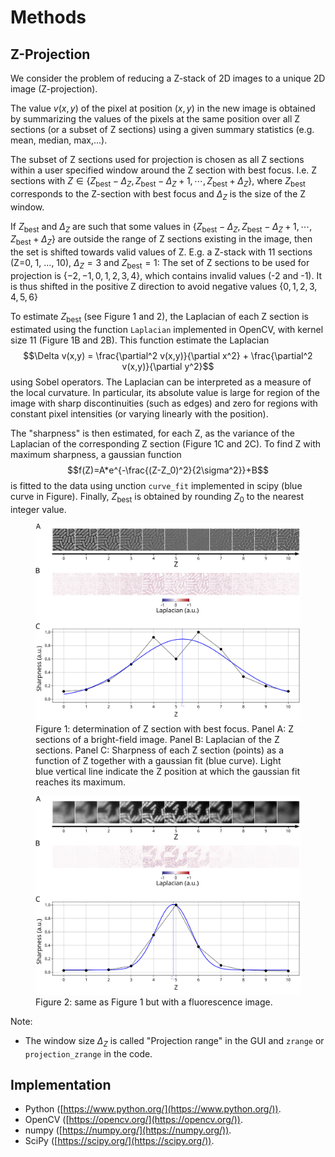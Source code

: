 # Methods

## Z-Projection

We consider the problem of reducing a Z-stack of 2D images to a unique 2D image (Z-projection).

The value $v(x,y)$ of the pixel at position $(x,y)$ in the new image is obtained by summarizing the values of the pixels at the same position over all Z sections (or a subset of Z sections) using a given summary statistics (e.g. mean, median, max,...).

The subset of Z sections used for projection is chosen as all Z sections within a user specified window around the Z section with best focus. I.e. Z sections with $Z\in \{Z_\text{best}-\Delta_Z,Z_\text{best}-\Delta_Z +1,\cdots,Z_\text{best}+\Delta_Z\}$, where $Z_\text{best}$ corresponds to the Z-section with best focus and $\Delta_Z$ is the size of the Z window.

If $Z_\text{best}$ and $\Delta_Z$ are such that some values in $\{Z_\text{best}-\Delta_Z,Z_\text{best}-\Delta_Z +1,\cdots,Z_\text{best}+\Delta_Z\}$ are outside the range of Z sections existing in the image, then the set is shifted towards valid values of Z.
E.g. a Z-stack with 11 sections (Z=0, 1, ..., 10), $\Delta_Z=3$ and $Z_\text{best}=1$: The set of Z sections to be used for projection is $\{-2,-1,0,1,2,3,4\}$, which contains invalid values (-2 and -1). It is thus shifted in the positive Z direction to avoid negative values $\{0,1,2,3,4,5,6\}$ 

To estimate $Z_\text{best}$ (see Figure 1 and 2), the Laplacian of each Z section is estimated using the function `Laplacian` implemented in OpenCV, with kernel size 11 (Figure 1B and 2B). This function estimate the Laplacian
$$\Delta v(x,y) = \frac{\partial^2 v(x,y)}{\partial x^2} + \frac{\partial^2 v(x,y)}{\partial y^2}$$
using Sobel operators. The Laplacian can be interpreted as a measure of the local curvature. In particular, its absolute value is large for region of the image with sharp discontinuities (such as edges) and zero for regions with constant pixel intensities (or varying linearly with the position).

The "sharpness" is then estimated, for each Z, as the variance of the Laplacian of the corresponding Z section (Figure 1C and 2C).
To find Z with maximum sharpness, a gaussian function
$$f(Z)=A*e^{-\frac{(Z-Z_0)^2}{2\sigma^2}}+B$$
is fitted to the data using unction `curve_fit` implemented in scipy (blue curve in Figure). Finally, $Z_\text{best}$ is obtained by rounding $Z_0$ to the nearest integer value.


<figure>
  <img src="images/sharpness_BF.png" alt="Terminology"/>
  <figcaption>Figure 1: determination of Z section with best focus. Panel A: Z sections of a bright-field image. Panel B: Laplacian of the Z sections. Panel C: Sharpness of each Z section (points) as a function of Z together with a gaussian fit (blue curve). Light blue vertical line indicate the Z position at which the gaussian fit reaches its maximum.</figcaption>
</figure>

<figure>
  <img src="images/sharpness_Fluo.png" alt="Terminology"/>
  <figcaption>Figure 2: same as Figure 1 but with a fluorescence image.</figcaption>
</figure>


Note:

* The window size $\Delta_Z$ is called "Projection range" in the GUI and `zrange` or `projection_zrange` in the code.



## Implementation

* Python ([https://www.python.org/](https://www.python.org/)).
* OpenCV ([https://opencv.org/](https://opencv.org/)).
* numpy ([https://numpy.org/](https://numpy.org/)).
* SciPy ([https://scipy.org/](https://scipy.org/)).

